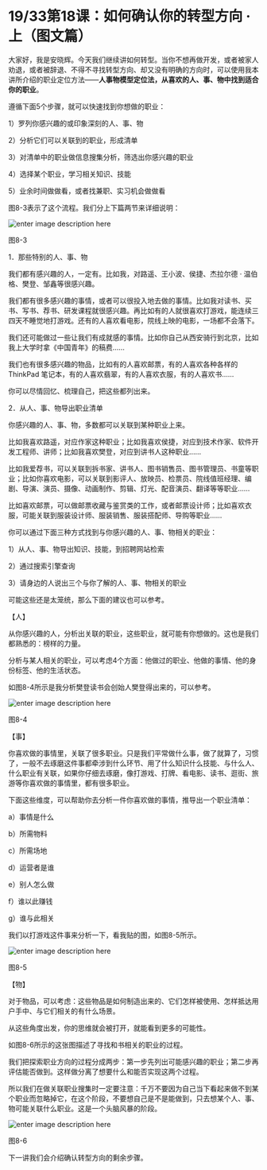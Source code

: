 # 19/33第18课：如何确认你的转型方向 · 上（图文篇）

大家好，我是安晓辉。今天我们继续讲如何转型。当你不想再做开发，或者被家人劝退，或者被辞退、不得不寻找转型方向、却又没有明确的方向时，可以使用我本讲所介绍的职业定位方法——**人事物模型定位法，从喜欢的人、事、物中找到适合你的职业**。

遵循下面5个步骤，就可以快速找到你想做的职业：

1）罗列你感兴趣的或印象深刻的人、事、物

2）分析它们可以关联到的职业，形成清单

3）对清单中的职业做信息搜集分析，筛选出你感兴趣的职业

4）选择某个职业，学习相关知识、技能

5）业余时间做做看，或者找兼职、实习机会做做看

图8-3表示了这个流程。我们分上下篇两节来详细说明：

![enter image description here](http://images.gitbook.cn/d61a7e60-f759-11e7-bd56-d128cb6c9d1e)

图8-3

1．那些特别的人、事、物

我们都有感兴趣的人，一定有。比如我，对路遥、王小波、侯捷、杰拉尔德 · 温伯格、樊登、邹鑫等很感兴趣。

我们都有很多感兴趣的事情，或者可以很投入地去做的事情。比如我对读书、买书、写书、荐书、研发课程就很感兴趣。再比如有的人就很喜欢打游戏，能连续三四天不睡觉地打游戏。还有的人喜欢看电影，院线上映的电影，一场都不会落下。

我们还可能做过一些让我们有成就感的事情。比如你自己从西安骑行到北京，比如我上大学时拿《中国青年》的稿费……

我们也有很多感兴趣的物品，比如有的人喜欢邮票，有的人喜欢各种各样的 ThinkPad 笔记本，有的人喜欢翡翠，有的人喜欢衣服，有的人喜欢书……

你可以尽情回忆、梳理自己，把这些都列出来。

2．从人、事、物导出职业清单

你感兴趣的人、事、物，多数都可以关联到某种职业上来。

比如我喜欢路遥，对应作家这种职业；比如我喜欢侯捷，对应到技术作家、软件开发工程师、讲师；比如我喜欢樊登，对应到讲书人这种职业……

比如我爱荐书，可以关联到拆书家、讲书人、图书销售员、图书管理员、书童等职业；比如你喜欢电影，可以关联到影评人、放映员、检票员、院线值班经理、编剧、导演、演员、摄像、动画制作、剪辑、灯光、配音演员、翻译等等职业……

比如喜欢邮票，可以做邮票收藏与鉴赏类的工作，或者邮票设计师；比如喜欢衣服，可能关联到服装设计师、服装销售、服装搭配师、导购等职业……

你可以通过下面三种方式找到与你感兴趣的人、事、物相关的职业：

1）从人、事、物导出知识、技能，到招聘网站检索

2）通过搜索引擎查询

3）请身边的人说出三个与你了解的人、事、物相关的职业

可能这些还是太笼统，那么下面的建议也可以参考。

【人】

从你感兴趣的人，分析出关联的职业，这些职业，就可能有你想做的。这也是我们都熟悉的：榜样的力量。

分析与某人相关的职业，可以考虑4个方面：他做过的职业、他做的事情、他的身份标签、他的生活状态。

如图8-4所示是我分析樊登读书会创始人樊登得出来的，可以参考。

![enter image description here](http://images.gitbook.cn/e8db0fb0-f759-11e7-9ee6-e34b9405b997)

图8-4

【事】

你喜欢做的事情里，关联了很多职业。只是我们平常做什么事，做了就算了，习惯了，一般不去琢磨这件事都牵涉到什么环节、用了什么知识什么技能、与什么人、什么职业有关联，如果你仔细去琢磨，像打游戏、打牌、看电影、读书、逛街、旅游等你喜欢做的事情里，都有很多职业。

下面这些维度，可以帮助你去分析一件你喜欢做的事情，推导出一个职业清单：

a）事情是什么

b）所需物料

c）所需场地

d）运营者是谁

e）别人怎么做

f）谁以此赚钱

g）谁与此相关

我们以打游戏这件事来分析一下，看我贴的图，如图8-5所示。

![enter image description here](http://images.gitbook.cn/fff86b70-f759-11e7-ab27-e166102d6f74)

图8-5

【物】

对于物品，可以考虑：这些物品是如何制造出来的、它们怎样被使用、怎样抵达用户手中、与它们相关的有什么场景。

从这些角度出发，你的思维就会被打开，就能看到更多的可能性。

如图8-6所示的这张图描述了寻找和书相关的职业的过程。

我们把探索职业方向的过程分成两步：第一步先列出可能感兴趣的职业；第二步再评估能否做到。这样做分离了想要什么和能否实现这两个过程。

所以我们在做关联职业搜集时一定要注意：千万不要因为自己当下看起来做不到某个职业而忽略掉它，在这个阶段，不要想自己是不是能做到，只去想某个人、事、物可能关联什么职业。这是一个头脑风暴的阶段。

![enter image description here](http://images.gitbook.cn/1a0e46b0-f75a-11e7-bd56-d128cb6c9d1e)

图8-6

下一讲我们会介绍确认转型方向的剩余步骤。